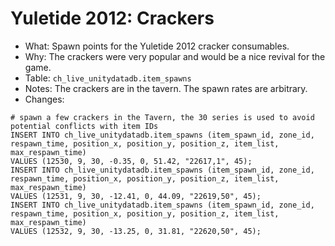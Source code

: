 # Yuletide 2012: Crackers

* What: Spawn points for the Yuletide 2012 cracker consumables.
* Why: The crackers were very popular and would be a nice revival for the game.
* Table: `ch_live_unitydatadb.item_spawns`
* Notes: The crackers are in the tavern. The spawn rates are arbitrary.
* Changes:
```
# spawn a few crackers in the Tavern, the 30 series is used to avoid potential conflicts with item IDs
INSERT INTO ch_live_unitydatadb.item_spawns (item_spawn_id, zone_id, respawn_time, position_x, position_y, position_z, item_list, max_respawn_time)
VALUES (12530, 9, 30, -0.35, 0, 51.42, "22617,1", 45);
INSERT INTO ch_live_unitydatadb.item_spawns (item_spawn_id, zone_id, respawn_time, position_x, position_y, position_z, item_list, max_respawn_time)
VALUES (12531, 9, 30, -12.41, 0, 44.09, "22619,50", 45);
INSERT INTO ch_live_unitydatadb.item_spawns (item_spawn_id, zone_id, respawn_time, position_x, position_y, position_z, item_list, max_respawn_time)
VALUES (12532, 9, 30, -13.25, 0, 31.81, "22620,50", 45);
```
